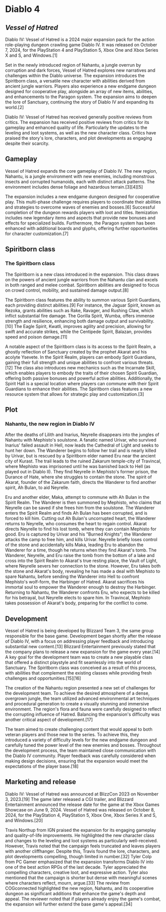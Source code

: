 # Diablo 4
## _Vessel of Hatred_

Diablo IV: Vessel of Hatred is a 2024 major expansion pack for the action role-playing dungeon crawling game Diablo IV. It was released on October 7, 2024, for the PlayStation 4 and PlayStation 5, Xbox One and Xbox Series X and S, and Windows.[1]

Set in the newly introduced region of Nahantu, a jungle overrun by corruption and dark forces, Vessel of Hatred explores new narratives and challenges within the Diablo universe. The expansion introduces the Spiritborn class, a versatile new character with abilities derived from ancient jungle warriors. Players also experience a new endgame dungeon designed for cooperative play, alongside an array of new items, abilities, and enhancements to the Paragon system. The expansion aims to deepen the lore of Sanctuary, continuing the story of Diablo IV and expanding its world.[2]

Diablo IV: Vessel of Hatred has received generally positive reviews from critics. The expansion has received positive reviews from critics for its gameplay and enhanced quality of life. Particularly the updates to the leveling and loot systems, as well as the new character class. Critics have praised the story's lore, characters, and plot developments as engaging despite their scarcity.

## Gameplay

Vessel of Hatred expands the core gameplay of Diablo IV. The new region, Nahantu, is a jungle environment with new enemies, including monstrous insects and corrupted humanoids, each with distinct attack patterns. The environment includes dense foliage and hazardous terrain.[3][4][5]

The expansion includes a new endgame dungeon designed for cooperative play. This multi-phase challenge requires players to coordinate their abilities and strategies to overcome waves of enemies and bosses.[6] Successful completion of the dungeon rewards players with loot and titles. Itemization includes new legendary items and aspects that provide new bonuses and effects for specialized builds. Furthermore, the Paragon system has been enhanced with additional boards and glyphs, offering further opportunities for character customization.[7]

## Spiritborn class

### The Spiritborn class
The Spiritborn is a new class introduced in the expansion. This class draws on the powers of ancient jungle warriors from the Nahantu clan and excels in both ranged and melee combat. Spiritborn abilities are designed to focus on crowd control, mobility, and sustained damage output.[8]

The Spiritborn class features the ability to summon various Spirit Guardians, each providing distinct abilities.[9] For instance, the Jaguar Spirit, known as Rezoka, grants abilities such as Rake, Ravager, and Rushing Claw, which inflict substantial fire damage. The Gorilla Spirit, Wumba, offers immense strength and resilience, enhancing both damage output and survivability.[10] The Eagle Spirit, Kwatli, improves agility and precision, allowing for swift and accurate strikes, while the Centipede Spirit, Balazan, provides speed and poison damage.[11]

A notable aspect of the Spiritborn class is its access to the Spirit Realm, a ghostly reflection of Sanctuary created by the prophet Akarat and his acolyte Ysevete. In the Spirit Realm, players can embody Spirit Guardians, gaining their full strength and unique abilities to confront various threats.[12] The class also introduces new mechanics such as the Incarnate Skill, which enables players to embody the traits of their chosen Spirit Guardian, offering both passive bonuses and powerful active abilities. Additionally, the Spirit Hall is a special location where players can commune with their Spirit Guardians to enhance their abilities. The Spiritborn class features a new resource system that allows for strategic play and customization.[3]

## Plot

### Nahantu, the new region in Diablo IV
After the deaths of Lilith and Inarius, Neyrelle disappears into the jungles of Nahantu with Mephisto's soulstone. A fanatic named Urivar, who survived Inarius' failed assault in Hell, now leads the Cathedral of Light and seeks to hunt her down. The Wanderer begins to follow her trail and is nearly killed by Urivar, but is rescued by a Spiritborn elder named Eru near the ancient city of Kurast. The trail leads to the ruined Zakarum temple-city of Travincal, where Mephisto was imprisoned until he was banished back to Hell (as played out in Diablo II). They find Neyrelle in Mephisto's former prison, the Durance of Hate, where she struggles to contain the stone. The spirit of Akarat, founder of the Zakarum faith, directs the Wanderer to find another spirit, Ah Bulan, to aid Neyrelle.

Eru and another elder, Maka, attempt to commune with Ah Bulan in the Spirit Realm. The Wanderer is then summoned by Mephisto, who claims that Neyrelle can be saved if she frees him from the soulstone. The Wanderer enters the Spirit Realm and finds Ah Bulan has been corrupted, and is forced to kill him. Cutting out Ah Bulan's uncorrupted heart, the Wanderer returns to Neyrelle, who consumes the heart to regain control. Akarat directs Neyrelle to find his lost tomb, where they can contain Mephisto for good. Eru is captured by Urivar and his "Burned Knights"; the Wanderer attacks the camp to free him, and kills Urivar. Neyrelle briefly loses control of the stone and accidentally kills Maka, leading Eru to abandon the Wanderer for a time, though he returns when they find Akarat's tomb. The Wanderer, Neyrelle, and Eru raise the tomb from the bottom of a lake and cross into the Spirit Realm to Akarat's true resting place, the Vault of Light, where Neyrelle severs her connection to the stone. However, Eru takes both the stone and Akarat's body, revealing he has made a deal with Mephisto to spare Nahantu, before sending the Wanderer into Hell to confront Mephisto's wolf-form, the Harbinger of Hatred. Akarat sacrifices his immortal soul to empower the Wanderer enough to destroy the Harbinger. Returning to Nahantu, the Wanderer confronts Eru, who expects to be killed for his betrayal, but Neyrelle elects to spare him. In Travincal, Mephisto takes possession of Akarat's body, preparing for the conflict to come.

## Development
Vessel of Hatred is being developed by Blizzard Team 3, the same group responsible for the base game. Development began shortly after the release of Diablo IV, with a focus on addressing player feedback and introducing substantial new content.[13] Blizzard Entertainment previously stated that the company plans to release a new expansion for the game every year.[14] A key goal for the development team was to create a new playable class that offered a distinct playstyle and fit seamlessly into the world of Sanctuary. The Spiritborn class was conceived as a result of this process, with abilities that complement the existing classes while providing fresh challenges and opportunities.[15][16]

The creation of the Nahantu region presented a new set of challenges for the development team. To achieve the desired atmosphere of a dense, overgrown jungle, the team utilized advanced environmental art techniques and procedural generation to create a visually stunning and immersive environment. The region's flora and fauna were carefully designed to reflect the corrupting influence of Hatred. Balancing the expansion's difficulty was another critical aspect of development.[17]

The team aimed to create challenging content that would appeal to both veteran players and those new to the series. To achieve this, they introduced a variety of difficulty levels for the new endgame dungeon and carefully tuned the power level of the new enemies and bosses. Throughout the development process, the team maintained close communication with the Diablo IV community. Player feedback was carefully considered when making design decisions, ensuring that the expansion would meet the expectations of the player base.[18]

## Marketing and release
Diablo IV: Vessel of Hatred was announced at BlizzCon 2023 on November 3, 2023.[19] The game later released a CGI trailer, and Blizzard Entertainment announced the release date for the game at the Xbox Games Showcase on June 9, 2024. Vessel of Hatred was released on October 8, 2024, for the PlayStation 4, PlayStation 5, Xbox One, Xbox Series X and S, and Windows.[20]

Travis Northup from IGN praised the expansion for its engaging gameplay and quality-of-life improvements. He highlighted the new character class and changes to the leveling and loot systems as particularly well-received. However, Travis noted that the campaign feels truncated and leaves players with another cliffhanger. Despite this, Travis found the lore, characters, and plot developments compelling, though limited in number.[32] Tyler Colp from PC Gamer emphasized that the expansion transforms Diablo IV into one of the best action RPGs of the last decade. Tyler appreciated the compelling characters, creative loot, and expressive action. Tyler also mentioned that the campaign is shorter but dense with meaningful scenes where characters reflect, mourn, argue.[33] The review from COGconnected highlighted the new region, Nahantu, and its cooperative dungeon as significant additions that enhance the game's depth and appeal. The reviewer noted that if players already enjoy the game's combat, the expansion will further extend the base game's appeal.[34]